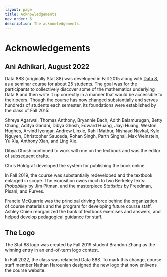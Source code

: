 ```yaml
---
layout: page
title: Acknowledgements
nav_order: 6
description: The acknowledgements.
---
```


# Acknowledgements
## Ani Adhikari, August 2022 

Data 88S (originally Stat 88) was developed in Fall 2015 along with [Data 8](https://inferentialthinking.com/chapters/intro.html), as a seminar course for about 25 students. The goal was for the participants to collectively discover some of the mathematics underlying Data 8 and then write it up correctly in a manner that would be accessible to their peers. Though the course has now changed substantially and serves hundreds of students each semester, its foundations were established by the class of Fall 2015:

Shreya Agarwal, Thomas Anthony, Bryannie Bach, Adith Balamurugan, Betty Chang, Aditya Gandhi, Dibya Ghosh, Edward Huang, Jiayi Huang, Weston Hughes, Arvind Iyengar, Andrew Linxie, Rahil Mathur, Nishaad Navkal, Kyle Nguyen, Christopher Sauceda, Rohan Singh, Parth Singhal, Max Weinstein, Yu Xia, Anthony Xian, and Ling Xie.

Dibya Ghosh continued to work with me on the textbook and was the editor of subsequent drafts.

Chris Holdgraf developed the system for publishing the book online.

In Fall 2019, the course was substantially redeveloped and the textbook enlarged in scope. The exposition owes much to two Berkeley texts: *Probability* by Jim Pitman, and the masterpiece *Statistics* by Freedman, Pisani, and Purves.

Francie McQuarrie was the principal driving force behind the organization of course materials and the program for developing future course staff. Ashley Chien reorganized the bank of textbook exercises and answers, and helped develop pedagogical guidance for staff.

## The Logo ##
The Stat 88 logo was created by Fall 2019 student Brandon Zhang as the winning entry in an end-of-term logo contest.

In Fall 2022, the class was relabeled Data 88S. To mark this change, course staff member Nathan Harounian designed the new logo that now enlivens the course website.